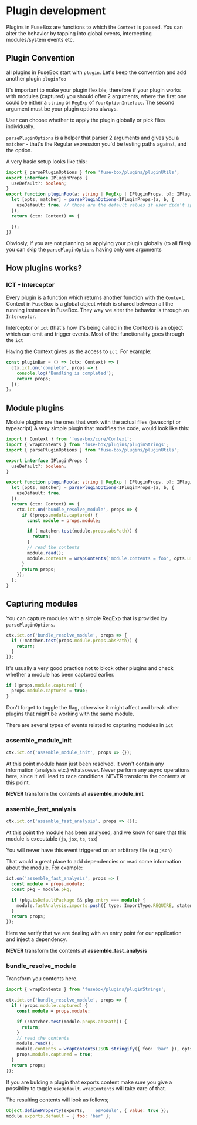 # Plugin development

Plugins in FuseBox are functions to which the `Context` is passed. You can alter the behavior by tapping into global
events, intercepting modules/system events etc.

## Plugin Convention

all plugins in FuseBox start with `plugin`. Let's keep the convention and add another plugin `pluginFoo`

It's important to make your plugin flexible, therefore if your plugin works with modules (captured) you should offer 2
arguments, where the first one could be either a `string` or `RegExp` of `YourOptionInteface`. The second argument must
be your plugin options always.

User can choose whether to apply the plugin globally or pick files individually.

`parsePluginOptions` is a helper that parser 2 arguments and gives you a `matcher` - that's the Regular expression you'd
be testing paths against, and the option.

A very basic setup looks like this:

```ts
import { parsePluginOptions } from 'fuse-box/plugins/pluginUtils';
export interface IPluginProps {
  useDefault?: boolean;
}
export function pluginFoo(a: string | RegExp | IPluginProps, b?: IPluginProps) {
  let [opts, matcher] = parsePluginOptions<IPluginProps>(a, b, {
    useDefault: true, // those are the default values if user didn't specifiy any
  });
  return (ctx: Context) => {

  });
})
```

Obviosly, if you are not planning on applying your plugin globally (to all files) you can skip the `parsePluginOptions`
having only one arguments

## How plugins works?

### ICT - Interceptor

Every plugin is a function which returns another function with the `Context`. Context in FuseBox is a global object
which is shared between all the running instances in FuseBox. They way we alter the behavior is through an
`Interceptor`.

Interceptor or `ict` (that's how it's being called in the Context) is an object which can emit and trigger events. Most
of the functionality goes through the `ict`

Having the Context gives us the access to `ict`. For example:

```ts
const pluginBar = () => (ctx: Context) => {
  ctx.ict.on('complete', props => {
    console.log('Bundling is completed');
    return props;
  });
};
```

## Module plugins

Module plugins are the ones that work with the actual files (javascript or typescript) A very simple plugin that
modifies the code, would look like this:

```ts
import { Context } from 'fuse-box/core/Context';
import { wrapContents } from 'fuse-box/plugins/pluginStrings';
import { parsePluginOptions } from 'fuse-box/plugins/pluginUtils';

export interface IPluginProps {
  useDefault?: boolean;
}

export function pluginFoo(a: string | RegExp | IPluginProps, b?: IPluginProps) {
  let [opts, matcher] = parsePluginOptions<IPluginProps>(a, b, {
    useDefault: true,
  });
  return (ctx: Context) => {
    ctx.ict.on('bundle_resolve_module', props => {
      if (!props.module.captured) {
        const module = props.module;

        if (!matcher.test(module.props.absPath)) {
          return;
        }
        // read the contents
        module.read();
        module.contents = wrapContents('module.contents = foo', opts.useDefault);
      }
      return props;
    });
  };
}
```

## Capturing modules

You can capture modules with a simple RegExp that is provided by `parsePluginOptions`.

```ts
ctx.ict.on('bundle_resolve_module', props => {
  if (!matcher.test(props.module.props.absPath)) {
    return;
  }
});
```

It's usually a very good practice not to block other plugins and check whether a module has been captured earlier.

```ts
if (!props.module.captured) {
  props.module.captured = true;
}
```

Don't forget to toggle the flag, otherwise it might affect and break other plugins that might be working with the same
module.

There are several types of events related to capturing modules in `ict`

### assemble_module_init

```ts
ctx.ict.on('assemble_module_init', props => {});
```

At this point module hasn just been resolved. It won't contain any information (analysis etc.) whatsoever. Never
perform any async operations here, since it will lead to race conditions. NEVER transform the contents at this point.

**NEVER** transform the contents at **assemble_module_init**

### assemble_fast_analysis

```ts
ctx.ict.on('assemble_fast_analysis', props => {});
```

At this point the module has been analysed, and we know for sure that this module is executable (`js`, `jsx`, `ts`,
`tsx`)

You will never have this event triggered on an arbitrary file (e.g `json`)

That would a great place to add dependencies or read some information about the module. For example:

```ts
ict.on('assemble_fast_analysis', props => {
  const module = props.module;
  const pkg = module.pkg;

  if (pkg.isDefaultPackage && pkg.entry === module) {
    module.fastAnalysis.imports.push({ type: ImportType.REQUIRE, statement: 'fuse-box-hot-reload' });
  }
  return props;
});
```

Here we verify that we are dealing with an entry point for our application and inject a dependency.

**NEVER** transform the contents at **assemble_fast_analysis**

### bundle_resolve_module

Transform you contents here.

```ts
import { wrapContents } from 'fusebox/plugins/pluginStrings';

ctx.ict.on('bundle_resolve_module', props => {
  if (!props.module.captured) {
    const module = props.module;

    if (!matcher.test(module.props.absPath)) {
      return;
    }
    // read the contents
    module.read();
    module.contents = wrapContents(JSON.stringify({ foo: 'bar' }), opts.useDefault);
    props.module.captured = true;
  }
  return props;
});
```

If you are bulding a plugin that exports content make sure you give a possiblity to toggle `useDefault`. `wrapContents`
will take care of that.

The resulting contents will look as follows;

```js
Object.defineProperty(exports, '__esModule', { value: true });
module.exports.default = { foo: 'bar' };
```
